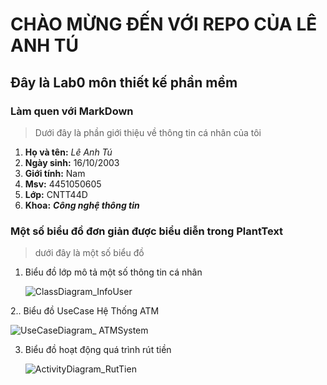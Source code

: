 # CHÀO MỪNG ĐẾN VỚI REPO CỦA LÊ ANH TÚ
## Đây là Lab0 môn thiết kế phần mềm
### Làm quen với MarkDown
> Dưới đây là phần giới thiệu về thông tin cá nhân của tôi
1. **Họ và tên:** *Lê Anh Tú*
2. **Ngày sinh:** 16/10/2003
3. **Giới tính:** Nam
4. **Msv:** 4451050605
5. **Lớp:** CNTT44D
6. **Khoa:** ***Công nghệ thông tin***

### Một số biểu đồ đơn giản được biểu diễn trong PlantText
> dưới đây là một số biểu đồ

1. Biểu đồ lớp mô tả một số thông tin cá nhân
   
   ![ClassDiagram_InfoUser](https://www.planttext.com/api/plantuml/png/V99FIiGm58VtFSLZLhhe1RgGaKR6XGnAm-n33Cs3De5f8XHnxTeJg0TmvSukNFGaFO5Ny4rDwqIAaDMN7z_xvSzNzxbkdDWxNrU9h4JJmDKvX_i488LBovN9e71xDEL8jgLe2pGw0oQS6j46BV8H7UKkQe5LH0hBK1ckhS0ZJWkWL8wuAScIYwqMvkHqZZmaeHL3aMiCnGfBiKZFF0aYmacahxMDu8stSeDYeS6FducM-QNnEUbtg6GeGFSoaSX_WBoDaVPov_yxSn0jZIqiroZrxzG05dJKdgDo8H3B3a-QfcVJ9MQmQeRkoPJWXezNNCtxyoafKVKlDTpXq3tAlx6f5QLa_mxaUWQd-pUfLqcoLkQMFjCt0000__y30000)

2.. Biểu đồ UseCase Hệ Thống ATM
   
  ![UseCaseDiagram_ ATMSystem](https://www.planttext.com/api/plantuml/png/P98_JiCm78Ltd-Adx1twXmuCgAXBfLAaeYAnMgaLLoHEYMsa236W35tX1gqO4H9pBCIGYdlu15m1cwJWc2d3-zvp_2LVwcF41Sw4J6A4Gv5cCAKuf1FC8i0SnfABD25PayqbPcVvwM9cC_EOOOOZawACXC9KOW8JhJOBgjKJYontXm0a9o7c18ABgXGWLbeziC0kN8wxRdokozswdVVS_8eamCqoB3_VG5JR5LpJL9VF1xZlmcCgSwqAvZ43bza_xWjpJqPr-RfkW2CNc4jRXRXwRvrdhzxWGtIFqC4IT3edTWAElMsuhROf62iR4BMRm2zrRSaH14Ahbv-3VB9dITTLlTuIudVwjZCrT960oF2lnd_Wm8A-ExYHk7uLzFVHcyBG5XnFIRNB6tP4sDB-Lzy0003__mC0)


3. Biểu đồ hoạt động quá trình rút tiền

   ![ActivityDiagram_RutTien](https://www.planttext.com/api/plantuml/png/R9BFJi9048Vl-nGJJl0AvI36YuH0Z7BG8vJ2DfGjeLiZH-FHUE0D8CHWC2GUJ8oxCHp6-1xx1Bw2izj2-6DFkzllD_rcjhzwNKbaQoJJGSJSWZ6lnd7cS-0u5JtmERu8aDme3RSuZM60ip6SDkjbvjNp9OnncO9lr285GUHgIDGSBggDya6rmxSix4AndktWUu9Az4vAzBL0GF4cI4eCwF7EGwCVd8H-18cVOx8o-ab0Bsp5qA5JdvSpzC3TKOLBL18a5RaNXV-ut2enUf9ZhXa18mgIf4rOqIiBT7xUoDJenR6egspdSMVq2YByEXPqo7LgrFF620P6VT36wDUTsMxPCwVc36LcQ0KaJaFeyzYekTY1gmBQ8Iu5HAqmEmwY981Y8zuHR79yfwRRE8kXi6sfdvswpl8X1Q8JTXdRBx4VtrpTDcrlaE9vrAiPjQRUE2f_VnQ9Z8UiGfZzyVu0003__mC0)
